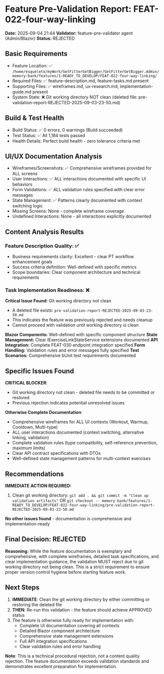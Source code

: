 # Feature Pre-Validation Report: FEAT-022-four-way-linking
**Date:** 2025-09-04 21:44
**Validator:** feature-pre-validator agent (Admin/Blazor)
**Status:** REJECTED

## Basic Requirements
- Feature Location: ✅ `/home/esqueleto/myWork/GetFitterGetBigger/GetFitterGetBigger.Admin/memory-bank/features/1-READY_TO_DEVELOP/FEAT-022-four-way-linking/`
- Required Files: ✅ feature-description.md, feature-tasks.md present
- Supporting Files: ✅ wireframes.md, ux-research.md, implementation-guide.md present
- System State: ❌ Git working directory NOT clean (deleted file: pre-validation-report-REJECTED-2025-09-03-23-50.md)

## Build & Test Health
- Build Status: ✅ 0 errors, 0 warnings (Build succeeded)
- Test Status: ✅ All 1,184 tests passed
- Health Details: Perfect build health - zero tolerance criteria met

## UI/UX Documentation Analysis
- Wireframes/Screenshots: ✅ Comprehensive wireframes provided for ALL screens
- User Interactions: ✅ ALL interactions documented with specific UI behaviors
- Form Validations: ✅ ALL validation rules specified with clear error messages
- State Management: ✅ Patterns clearly documented with context switching logic
- Missing Screens: None - complete wireframe coverage
- Undefined Interactions: None - all interactions explicitly documented

## Content Analysis Results
### Feature Description Quality: ✅
- Business requirements clarity: Excellent - clear PT workflow enhancement goals
- Success criteria definition: Well-defined with specific metrics
- Scope boundaries: Clear component architecture and technical requirements

### Task Implementation Readiness: ❌
**Critical Issue Found**: Git working directory not clean
- A deleted file exists: `pre-validation-report-REJECTED-2025-09-03-23-50.md`
- This indicates the feature was previously rejected and needs cleanup
- Cannot proceed with validation until working directory is clean

**Blazor Components:** Well-defined with specific component structure
**State Management:** Clear IExerciseLinkStateService extensions documented
**API Integration:** Complete FEAT-030 endpoint integration specified
**Form Handling:** Validation rules and error messages fully specified
**Test Scenarios:** Comprehensive bUnit test requirements documented

## Specific Issues Found
**CRITICAL BLOCKER**:
- Git working directory not clean - deleted file needs to be committed or restored
- Previous rejection indicates potential unresolved issues

**Otherwise Complete Documentation**:
- Comprehensive wireframes for ALL UI contexts (Workout, Warmup, Cooldown, Multi-type)
- ALL user interactions documented (context switching, alternative linking, validation)
- Complete validation rules (type compatibility, self-reference prevention, maximum limits)
- Clear API contract specifications with DTOs
- Well-defined state management patterns for multi-context exercises

## Recommendations
**IMMEDIATE ACTION REQUIRED:**
1. Clean git working directory: `git add . && git commit -m "Clean up validation artifacts"` OR `git checkout -- memory-bank/features/1-READY_TO_DEVELOP/FEAT-022-four-way-linking/pre-validation-report-REJECTED-2025-09-03-23-50.md`

**No other issues found** - documentation is comprehensive and implementation-ready

## Final Decision: REJECTED
**Reasoning:** While the feature documentation is exemplary and comprehensive, with complete wireframes, detailed task specifications, and clear implementation guidance, the validation MUST reject due to git working directory not being clean. This is a strict requirement to ensure proper version control hygiene before starting feature work.

## Next Steps
1. **IMMEDIATE**: Clean the git working directory by either committing or restoring the deleted file
2. **THEN**: Re-run this validation - the feature should achieve APPROVED status
3. The feature is otherwise fully ready for implementation with:
   - Complete UI documentation covering all contexts
   - Detailed Blazor component architecture
   - Comprehensive state management extensions
   - Full API integration specifications
   - Clear validation rules and error handling

**Note**: This is a technical procedural rejection, not a content quality rejection. The feature documentation exceeds validation standards and demonstrates excellent preparation for implementation.